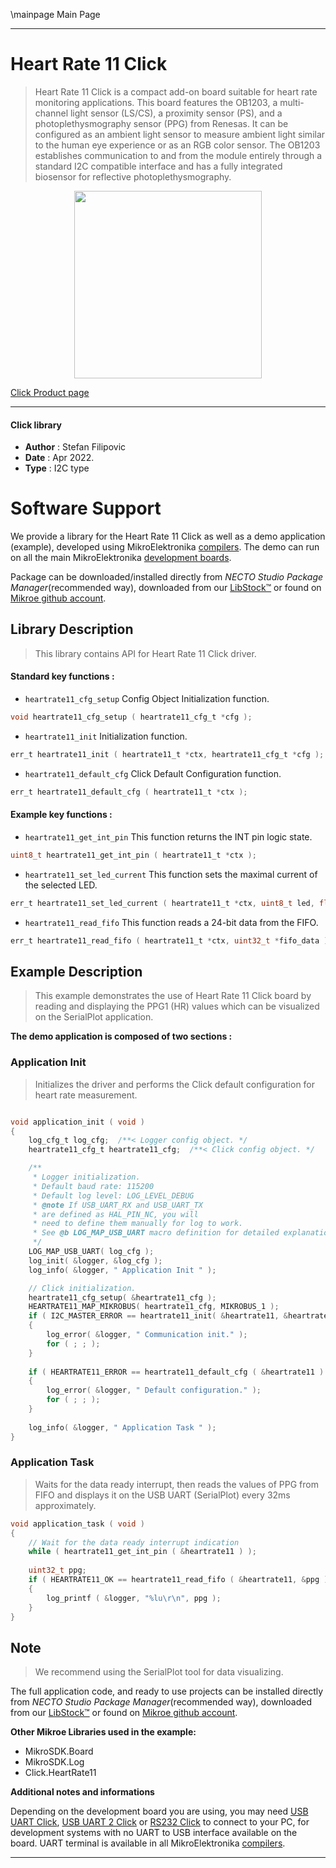 \mainpage Main Page

---
# Heart Rate 11 Click

> Heart Rate 11 Click is a compact add-on board suitable for heart rate monitoring applications. This board features the OB1203, a multi-channel light sensor (LS/CS), a proximity sensor (PS), and a photoplethysmography sensor (PPG) from Renesas. It can be configured as an ambient light sensor to measure ambient light similar to the human eye experience or as an RGB color sensor. The OB1203 establishes communication to and from the module entirely through a standard I2C compatible interface and has a fully integrated biosensor for reflective photoplethysmography.

<p align="center">
  <img src="https://download.mikroe.com/images/click_for_ide/heartrate11_click.png" height=300px>
</p>

[Click Product page](https://www.mikroe.com/heart-rate-11-click)

---


#### Click library

- **Author**        : Stefan Filipovic
- **Date**          : Apr 2022.
- **Type**          : I2C type


# Software Support

We provide a library for the Heart Rate 11 Click
as well as a demo application (example), developed using MikroElektronika
[compilers](https://www.mikroe.com/necto-studio).
The demo can run on all the main MikroElektronika [development boards](https://www.mikroe.com/development-boards).

Package can be downloaded/installed directly from *NECTO Studio Package Manager*(recommended way), downloaded from our [LibStock&trade;](https://libstock.mikroe.com) or found on [Mikroe github account](https://github.com/MikroElektronika/mikrosdk_click_v2/tree/master/clicks).

## Library Description

> This library contains API for Heart Rate 11 Click driver.

#### Standard key functions :

- `heartrate11_cfg_setup` Config Object Initialization function.
```c
void heartrate11_cfg_setup ( heartrate11_cfg_t *cfg );
```

- `heartrate11_init` Initialization function.
```c
err_t heartrate11_init ( heartrate11_t *ctx, heartrate11_cfg_t *cfg );
```

- `heartrate11_default_cfg` Click Default Configuration function.
```c
err_t heartrate11_default_cfg ( heartrate11_t *ctx );
```

#### Example key functions :

- `heartrate11_get_int_pin` This function returns the INT pin logic state.
```c
uint8_t heartrate11_get_int_pin ( heartrate11_t *ctx );
```

- `heartrate11_set_led_current` This function sets the maximal current of the selected LED.
```c
err_t heartrate11_set_led_current ( heartrate11_t *ctx, uint8_t led, float current );
```

- `heartrate11_read_fifo` This function reads a 24-bit data from the FIFO.
```c
err_t heartrate11_read_fifo ( heartrate11_t *ctx, uint32_t *fifo_data );
```

## Example Description

> This example demonstrates the use of Heart Rate 11 Click board by reading and displaying the PPG1 (HR) values which can be visualized on the SerialPlot application.

**The demo application is composed of two sections :**

### Application Init

> Initializes the driver and performs the Click default configuration for heart rate measurement.

```c

void application_init ( void )
{
    log_cfg_t log_cfg;  /**< Logger config object. */
    heartrate11_cfg_t heartrate11_cfg;  /**< Click config object. */

    /** 
     * Logger initialization.
     * Default baud rate: 115200
     * Default log level: LOG_LEVEL_DEBUG
     * @note If USB_UART_RX and USB_UART_TX 
     * are defined as HAL_PIN_NC, you will 
     * need to define them manually for log to work. 
     * See @b LOG_MAP_USB_UART macro definition for detailed explanation.
     */
    LOG_MAP_USB_UART( log_cfg );
    log_init( &logger, &log_cfg );
    log_info( &logger, " Application Init " );

    // Click initialization.
    heartrate11_cfg_setup( &heartrate11_cfg );
    HEARTRATE11_MAP_MIKROBUS( heartrate11_cfg, MIKROBUS_1 );
    if ( I2C_MASTER_ERROR == heartrate11_init( &heartrate11, &heartrate11_cfg ) ) 
    {
        log_error( &logger, " Communication init." );
        for ( ; ; );
    }
    
    if ( HEARTRATE11_ERROR == heartrate11_default_cfg ( &heartrate11 ) )
    {
        log_error( &logger, " Default configuration." );
        for ( ; ; );
    }
    
    log_info( &logger, " Application Task " );
}

```

### Application Task

> Waits for the data ready interrupt, then reads the values of PPG from FIFO and displays it on the USB UART (SerialPlot) every 32ms approximately.

```c
void application_task ( void )
{
    // Wait for the data ready interrupt indication
    while ( heartrate11_get_int_pin ( &heartrate11 ) );
    
    uint32_t ppg;
    if ( HEARTRATE11_OK == heartrate11_read_fifo ( &heartrate11, &ppg ) )
    {
        log_printf ( &logger, "%lu\r\n", ppg );
    }
}
```

## Note

> We recommend using the SerialPlot tool for data visualizing.

The full application code, and ready to use projects can be installed directly from *NECTO Studio Package Manager*(recommended way), downloaded from our [LibStock&trade;](https://libstock.mikroe.com) or found on [Mikroe github account](https://github.com/MikroElektronika/mikrosdk_click_v2/tree/master/clicks).

**Other Mikroe Libraries used in the example:**

- MikroSDK.Board
- MikroSDK.Log
- Click.HeartRate11

**Additional notes and informations**

Depending on the development board you are using, you may need
[USB UART Click](https://www.mikroe.com/usb-uart-click),
[USB UART 2 Click](https://www.mikroe.com/usb-uart-2-click) or
[RS232 Click](https://www.mikroe.com/rs232-click) to connect to your PC, for
development systems with no UART to USB interface available on the board. UART
terminal is available in all MikroElektronika
[compilers](https://shop.mikroe.com/compilers).

---
